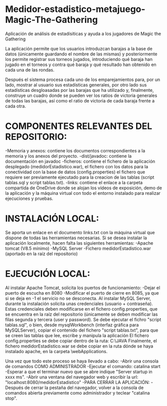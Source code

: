 # Medidor-estadistico-metajuego-Magic-The-Gathering
Aplicación de análisis de estadísiticas y ayuda a los jugadores de Magic the Gathering

La aplicación permite que los usuarios introduzcan barajas a la base de datos (únicamente guardando el nombre de las mismas) y posteriormente los permite
registrar sus torneos jugados, introduciendo qué baraja han jugado en el torneos y contra qué baraja y qué resultado han obtenido en cada una de las rondas.

Después el sistema procesa cada uno de los emparejamientos para, por un lado, mostrar al usuario sus estadísticas generales, por otro lado sus estadísticas
desgloasadas por las barajas que ha utilizado y, finalmente, construye un cuadro donde se pueden ver los ratios de victoria generales de todas las barajas, así
como el ratio de victoria de cada baraja frente a cada otra.

# COMPONENTES RELEVANTES DEL REPOSITORIO:
-Memoria y anexos: contiene los documentos correspondientes a la memoria y los anexos del proyecto.
-dist/javadoc: contiene la documentación en javadoc
-ficheros: contiene el fichero de la aplicación desplegado (medidorEstadistico.war),
           el fichero con los datos para la conectividad con la base de datos (config.properties)
           el fichero que requiere ser previamente ejecutado para la creacion de las tablas (script tablas.sql y script tablas.txt).
-links: contiene el enlace a la carpeta compartida de OneDrive donde se alojan los vídeos de exposición, demo de la aplicación y la máquina virtual con todo el entorno instalado para realizar ejecuciones y pruebas.

# INSTALACIÓN LOCAL:
Se aporta un enlace en el documento links.txt con la máquina virtual que dispone de todas las herramientas necesarias.
Si se desea instalar la aplicación localmente, hacen falta las siguientes herramientas:
-Apache tomcat (V8.5 mínimo)
-MySQL Server
-Fichero medidorEstadistico.war (aportado en la raíz del repositorio)

# EJECUCIÓN LOCAL:
Al instalar Apache Tomcat, solicita los puertos de funcionamiento:
  -Dejar el puerto de escucha en 8080
  -Modificar el puerto de cierre en 8085, ya que si se deja en -1 el servicio no se desconecta.
Al instalar MySQL Server, durante la instalación solicita unas credenciales (usuario + contraseña).
Estas credenciales deben modificarse en el fichero config.properties, que se encuentra en la raíz del repositorio 
 (únicamente se deben modificar las filas segunda y tercera (user y password).
Se debe ejecutar el fichro "script tablas.sql", o bien, desde mysqlWorkbench (interfaz gráfica para MySQLServer), copiar el contenido del fichero
 "script tablas.txt", para que se creen las tablas que lee, escribe y manipula la aplicación
El fichero config.properties se debe copiar dentro de la ruta: C:\JAVA
Finalmente, el fichero medidorEstadistico.war se debe copiar en la ruta dónde se haya instalado apache, en la carpeta \webApplications.

Una vez que todo este proceso se haya llevado a cabo:
  -Abrir una consola de comandos COMO ADMINISTRADOR
  -Ejecutar el comando: catalina start
  -Esperar a que el terminar nuevo que se abre indique "Server startup in xxxx ms".
  -Abrir una ventana del navegador web y escribir la url: "localhost:8080/medidorEstadistico"
  -PARA CERRAR LA APLICACIÓN:
    -Después de cerrar la pestaña del navegador, volver a la consola de comandos abierta previamente como administrador y teclear "catalina stop".

